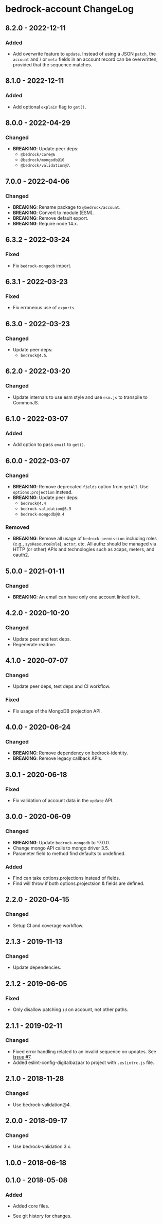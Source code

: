 # bedrock-account ChangeLog

## 8.2.0 - 2022-12-11

### Added
- Add overwrite feature to `update`. Instead of using a
  JSON `patch`, the `account` and / or `meta` fields in
  an account record can be overwritten, provided that the
  sequence matches.

## 8.1.0 - 2022-12-11

### Added
- Add optional `explain` flag to `get()`.

## 8.0.0 - 2022-04-29

### Changed
- **BREAKING**: Update peer deps:
  - `@bedrock/core@6`
  - `@bedrock/mongodb@10`
  - `@bedrock/validation@7`.

## 7.0.0 - 2022-04-06

### Changed
- **BREAKING**: Rename package to `@bedrock/account`.
- **BREAKING**: Convert to module (ESM).
- **BREAKING**: Remove default export.
- **BREAKING**: Require node 14.x.

## 6.3.2 - 2022-03-24

### Fixed
- Fix `bedrock-mongodb` import.

## 6.3.1 - 2022-03-23

### Fixed
- Fix erroneous use of `exports`.

## 6.3.0 - 2022-03-23

### Changed
- Update peer deps:
  - `bedrock@4.5`.

## 6.2.0 - 2022-03-20

### Changed
- Update internals to use esm style and use `esm.js` to
  transpile to CommonJS.

## 6.1.0 - 2022-03-07

### Added
- Add option to pass `email` to `get()`.

## 6.0.0 - 2022-03-07

### Changed
- **BREAKING**: Remove deprecated `fields` option from `getAll`. Use
  `options.projection` instead.
- **BREAKING**: Update peer deps:
  - `bedrock@4.4`
  - `bedrock-validation@5.5`
  - `bedrock-mongodb@8.4`

### Removed
- **BREAKING**: Remove all usage of `bedrock-permission` including
  roles (e.g., `sysResourceRole`), `actor`, etc. All authz should
  be managed via HTTP (or other) APIs and technologies such as
  zcaps, meters, and oauth2.

## 5.0.0 - 2021-01-11

### Changed
- **BREAKING**: An email can have only one account linked to it.

## 4.2.0 - 2020-10-20

### Changed
- Update peer and test deps.
- Regenerate readme.

## 4.1.0 - 2020-07-07

### Changed
- Update peer deps, test deps and CI workflow.

### Fixed
- Fix usage of the MongoDB projection API.

## 4.0.0 - 2020-06-24

### Changed
- **BREAKING**: Remove dependency on bedrock-identity.
- **BREAKING**: Remove legacy callback APIs.

## 3.0.1 - 2020-06-18

### Fixed
- Fix validation of account data in the `update` API.

## 3.0.0 - 2020-06-09

### Changed
- **BREAKING**: Update `bedrock-mongodb` to ^7.0.0.
- Change mongo API calls to mongo driver 3.5.
- Parameter field to method find defaults to undefined.

### Added
- Find can take options.projections instead of fields.
- Find will throw if both options.projectsion & fields are defined.

## 2.2.0 - 2020-04-15

### Changed
- Setup CI and coverage workflow.

## 2.1.3 - 2019-11-13

### Changed
- Update dependencies.

## 2.1.2 - 2019-06-05

### Fixed
- Only disallow patching `id` on account, not other paths.

## 2.1.1 - 2019-02-11

### Changed
- Fixed error handling related to an invalid sequence on updates.
  See [issue #7](https://github.com/digitalbazaar/bedrock-account/issues/7).
- Added eslint-config-digitalbazaar to project with `.eslintrc.js` file.

## 2.1.0 - 2018-11-28

### Changed
- Use bedrock-validation@4.

## 2.0.0 - 2018-09-17

### Changed
- Use bedrock-validation 3.x.

## 1.0.0 - 2018-06-18

## 0.1.0 - 2018-05-08

### Added
- Added core files.

- See git history for changes.
